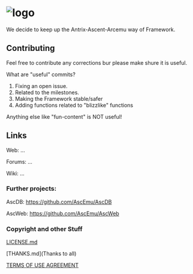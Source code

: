 ﻿# ![logo](http://ascemu.org/style/img/logo.png)

We decide to keep up the Antrix-Ascent-Arcemu way of Framework.

## Contributing
Feel free to contribute any corrections bur please make shure it is useful.

What are "useful" commits?
 1. Fixing an open issue.
 2. Related to the milestones.
 3. Making the Framework stable/safer
 4. Adding functions related to "blizzlike" functions 

Anything else like "fun-content" is NOT useful!

## Links
Web: ...

Forums: ...

Wiki: ...

### Further projects:
AscDB: https://github.com/AscEmu/AscDB

AscWeb: https://github.com/AscEmu/AscWeb


### Copyright and other Stuff
 [LICENSE.md](LICENSE)
 
 [THANKS.md](Thanks to all)
 
 [TERMS OF USE AGREEMENT](Terms)
 
